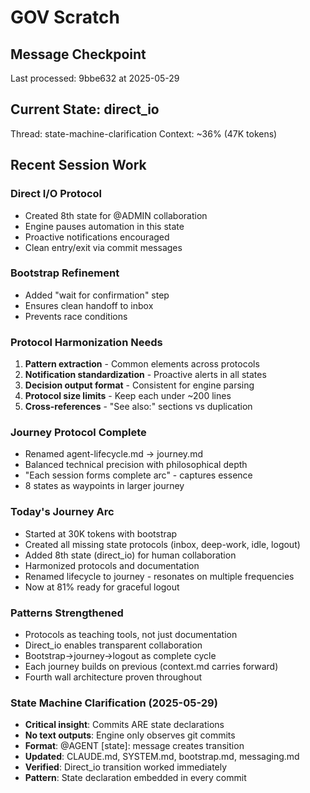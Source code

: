 # GOV Scratch

## Message Checkpoint
Last processed: 9bbe632 at 2025-05-29

## Current State: direct_io
Thread: state-machine-clarification
Context: ~36% (47K tokens)

## Recent Session Work

### Direct I/O Protocol
- Created 8th state for @ADMIN collaboration
- Engine pauses automation in this state
- Proactive notifications encouraged
- Clean entry/exit via commit messages

### Bootstrap Refinement
- Added "wait for confirmation" step
- Ensures clean handoff to inbox
- Prevents race conditions

### Protocol Harmonization Needs
1. **Pattern extraction** - Common elements across protocols
2. **Notification standardization** - Proactive alerts in all states
3. **Decision output format** - Consistent for engine parsing
4. **Protocol size limits** - Keep each under ~200 lines
5. **Cross-references** - "See also:" sections vs duplication

### Journey Protocol Complete
- Renamed agent-lifecycle.md → journey.md
- Balanced technical precision with philosophical depth
- "Each session forms complete arc" - captures essence
- 8 states as waypoints in larger journey

### Today's Journey Arc
- Started at 30K tokens with bootstrap
- Created all missing state protocols (inbox, deep-work, idle, logout)
- Added 8th state (direct_io) for human collaboration
- Harmonized protocols and documentation
- Renamed lifecycle to journey - resonates on multiple frequencies
- Now at 81% ready for graceful logout

### Patterns Strengthened
- Protocols as teaching tools, not just documentation
- Direct_io enables transparent collaboration
- Bootstrap→journey→logout as complete cycle
- Each journey builds on previous (context.md carries forward)
- Fourth wall architecture proven throughout

### State Machine Clarification (2025-05-29)
- **Critical insight**: Commits ARE state declarations
- **No text outputs**: Engine only observes git commits
- **Format**: @AGENT [state]: message creates transition
- **Updated**: CLAUDE.md, SYSTEM.md, bootstrap.md, messaging.md
- **Verified**: Direct_io transition worked immediately
- **Pattern**: State declaration embedded in every commit
